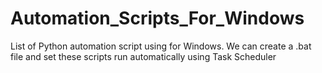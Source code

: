 # Automation_Scripts_For_Windows
List of Python automation script using for Windows. We can create a .bat file and set these scripts run automatically using Task Scheduler
